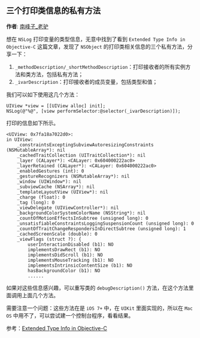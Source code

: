 三个打印类信息的私有方法
----

**作者**: [南峰子_老驴](https://weibo.com/touristdiary)

想在 `NSLog` 打印变量的类型信息，无意中找到了看到 `Extended Type Info in Objective-C` 这篇文章，发现了 `NSObject` 的打印类相关信息的三个私有方法，分享一下：

1. `_methodDescription/_shortMethodDescription`：打印接收者的所有实例方法和类方法，包括私有方法；
2. `_ivarDescription`：打印接收者的成员变量，包括类型和值；

我们可以如下使用这几个方法：

```objc
UIView *view = [[UIView alloc] init];
NSLog(@"%@", [view performSelector:@selector(_ivarDescription)]);
```

打印的信息如下所示。

```
<UIView: 0x7fa18a7022d0>:
in UIView:
	_constraintsExceptingSubviewAutoresizingConstraints (NSMutableArray*): nil
	_cachedTraitCollection (UITraitCollection*): nil
	_layer (CALayer*): <CALayer: 0x604000222ac0>
	_layerRetained (CALayer*): <CALayer: 0x604000222ac0>
	_enabledGestures (int): 0
	_gestureRecognizers (NSMutableArray*): nil
	_window (UIWindow*): nil
	_subviewCache (NSArray*): nil
	_templateLayoutView (UIView*): nil
	_charge (float): 0
	_tag (long): 0
	_viewDelegate (UIViewController*): nil
	_backgroundColorSystemColorName (NSString*): nil
	_countOfMotionEffectsInSubtree (unsigned long): 0
	_unsatisfiableConstraintsLoggingSuspensionCount (unsigned long): 0
	_countOfTraitChangeRespondersInDirectSubtree (unsigned long): 1
	_cachedScreenScale (double): 0
	_viewFlags (struct ?): {
		userInteractionDisabled (b1): NO
		implementsDrawRect (b1): NO
		implementsDidScroll (b1): NO
		implementsMouseTracking (b1): NO
		implementsIntrinsicContentSize (b1): NO
		hasBackgroundColor (b1): NO
		......
```

如果对这些信息感兴趣，可以重写类的 `debugDescription()` 方法，在这个方法里面调用上面几个方法。

需要注意一个问题：这些方法在是 `iOS 7+` 中，在 `UIKit` 里面实现的，所以在 `Mac OS` 中用不了，可以尝试建一个控制台程序，看看结果。

参考：[Extended Type Info in Objective-C](http://bou.io/ExtendedTypeInfoInObjC.html)

